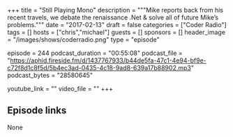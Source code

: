 +++
title = "Still Playing Mono"
description = """Mike reports back from his recent travels, we debate the renaissance .Net & solve all of future Mike’s problems."""
date = "2017-02-13"
draft = false
categories = ["Coder Radio"]
tags = []
hosts = ["chris","michael"]
guests = []
sponsors = []
header_image = "/images/shows/coderradio.png"
type = "episode"

episode = 244
podcast_duration = "00:55:08"
podcast_file = "https://aphid.fireside.fm/d/1437767933/b44de5fa-47c1-4e94-bf9e-c72f8d1c8f5d/5b4ec3ad-0435-4c18-9ad8-639a17b88902.mp3"
podcast_bytes = "28580645"

youtube_link = ""
video_file = ""
+++

## Episode links

None

